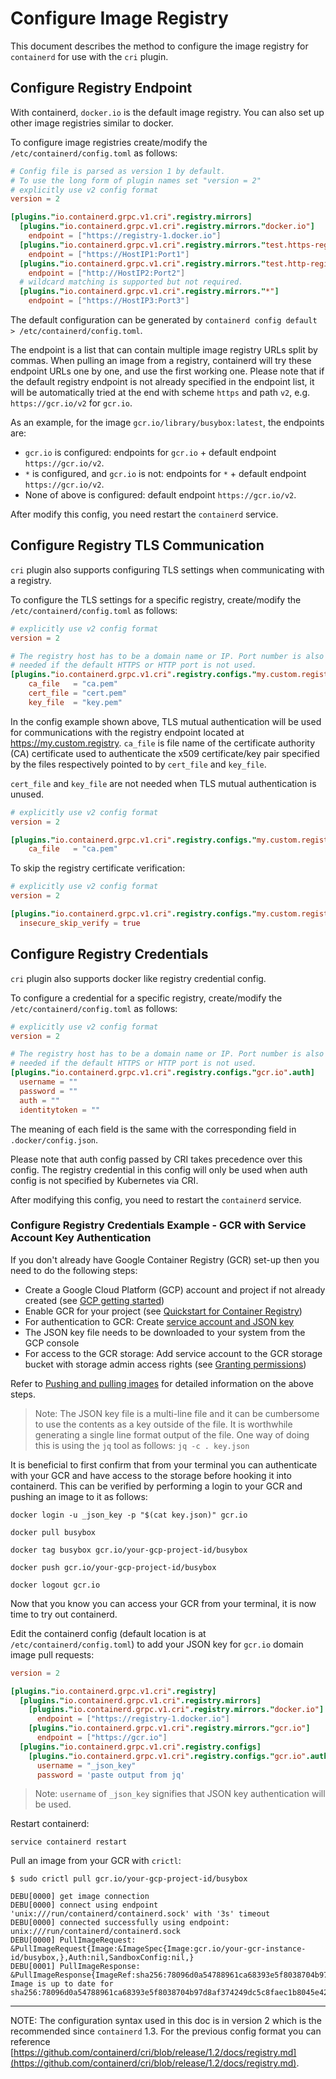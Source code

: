 # Configure Image Registry

This document describes the method to configure the image registry for `containerd` for use with the `cri` plugin.

## Configure Registry Endpoint

With containerd, `docker.io` is the default image registry. You can also set up other image registries similar to docker.

To configure image registries create/modify the `/etc/containerd/config.toml` as follows:

```toml
# Config file is parsed as version 1 by default.
# To use the long form of plugin names set "version = 2"
# explicitly use v2 config format
version = 2

[plugins."io.containerd.grpc.v1.cri".registry.mirrors]
  [plugins."io.containerd.grpc.v1.cri".registry.mirrors."docker.io"]
    endpoint = ["https://registry-1.docker.io"]
  [plugins."io.containerd.grpc.v1.cri".registry.mirrors."test.https-registry.io"]
    endpoint = ["https://HostIP1:Port1"]
  [plugins."io.containerd.grpc.v1.cri".registry.mirrors."test.http-registry.io"]
    endpoint = ["http://HostIP2:Port2"]
  # wildcard matching is supported but not required.
  [plugins."io.containerd.grpc.v1.cri".registry.mirrors."*"]
    endpoint = ["https://HostIP3:Port3"]
```

The default configuration can be generated by `containerd config default > /etc/containerd/config.toml`.

The endpoint is a list that can contain multiple image registry URLs split by commas. When pulling an image
from a registry, containerd will try these endpoint URLs one by one, and use the first working one. Please note
that if the default registry endpoint is not already specified in the endpoint list, it will be automatically
tried at the end with scheme `https` and path `v2`, e.g. `https://gcr.io/v2` for `gcr.io`.

As an example, for the image `gcr.io/library/busybox:latest`, the endpoints are:

* `gcr.io` is configured: endpoints for `gcr.io` + default endpoint `https://gcr.io/v2`.
* `*` is configured, and `gcr.io` is not: endpoints for `*` + default
  endpoint `https://gcr.io/v2`.
* None of above is configured: default endpoint `https://gcr.io/v2`.

After modify this config, you need restart the `containerd` service.

## Configure Registry TLS Communication

`cri` plugin also supports configuring TLS settings when communicating with a registry.

To configure the TLS settings for a specific registry, create/modify the `/etc/containerd/config.toml` as follows:

```toml
# explicitly use v2 config format
version = 2

# The registry host has to be a domain name or IP. Port number is also
# needed if the default HTTPS or HTTP port is not used.
[plugins."io.containerd.grpc.v1.cri".registry.configs."my.custom.registry".tls]
    ca_file   = "ca.pem"
    cert_file = "cert.pem"
    key_file  = "key.pem"
```

In the config example shown above, TLS mutual authentication will be used for communications with the registry endpoint located at <https://my.custom.registry>.
`ca_file` is file name of the certificate authority (CA) certificate used to authenticate the x509 certificate/key pair specified by the files respectively pointed to by `cert_file` and `key_file`.

`cert_file` and `key_file` are not needed when TLS mutual authentication is unused.

```toml
# explicitly use v2 config format
version = 2

[plugins."io.containerd.grpc.v1.cri".registry.configs."my.custom.registry".tls]
    ca_file   = "ca.pem"
```

To skip the registry certificate verification:

```toml
# explicitly use v2 config format
version = 2

[plugins."io.containerd.grpc.v1.cri".registry.configs."my.custom.registry".tls]
  insecure_skip_verify = true
```

## Configure Registry Credentials

`cri` plugin also supports docker like registry credential config.

To configure a credential for a specific registry, create/modify the
`/etc/containerd/config.toml` as follows:

```toml
# explicitly use v2 config format
version = 2

# The registry host has to be a domain name or IP. Port number is also
# needed if the default HTTPS or HTTP port is not used.
[plugins."io.containerd.grpc.v1.cri".registry.configs."gcr.io".auth]
  username = ""
  password = ""
  auth = ""
  identitytoken = ""
```

The meaning of each field is the same with the corresponding field in `.docker/config.json`.

Please note that auth config passed by CRI takes precedence over this config.
The registry credential in this config will only be used when auth config is
not specified by Kubernetes via CRI.

After modifying this config, you need to restart the `containerd` service.

### Configure Registry Credentials Example - GCR with Service Account Key Authentication

If you don't already have Google Container Registry (GCR) set-up then you need to do the following steps:

* Create a Google Cloud Platform (GCP) account and project if not already created (see [GCP getting started](https://cloud.google.com/gcp/getting-started))
* Enable GCR for your project (see [Quickstart for Container Registry](https://cloud.google.com/container-registry/docs/quickstart))
* For authentication to GCR: Create [service account and JSON key](https://cloud.google.com/container-registry/docs/advanced-authentication#json-key)
* The JSON key file needs to be downloaded to your system from the GCP console
* For access to the GCR storage: Add service account to the GCR storage bucket with storage admin access rights (see [Granting permissions](https://cloud.google.com/container-registry/docs/access-control#grant-bucket))

Refer to [Pushing and pulling images](https://cloud.google.com/container-registry/docs/pushing-and-pulling) for detailed information on the above steps.

> Note: The JSON key file is a multi-line file and it can be cumbersome to use the contents as a key outside of the file. It is worthwhile generating a single line format output of the file. One way of doing this is using the `jq` tool as follows: `jq -c . key.json`

It is beneficial to first confirm that from your terminal you can authenticate with your GCR and have access to the storage before hooking it into containerd. This can be verified by performing a login to your GCR and
pushing an image to it as follows:

```console
docker login -u _json_key -p "$(cat key.json)" gcr.io

docker pull busybox

docker tag busybox gcr.io/your-gcp-project-id/busybox

docker push gcr.io/your-gcp-project-id/busybox

docker logout gcr.io
```

Now that you know you can access your GCR from your terminal, it is now time to try out containerd.

Edit the containerd config (default location is at `/etc/containerd/config.toml`)
to add your JSON key for `gcr.io` domain image pull
requests:

```toml
version = 2

[plugins."io.containerd.grpc.v1.cri".registry]
  [plugins."io.containerd.grpc.v1.cri".registry.mirrors]
    [plugins."io.containerd.grpc.v1.cri".registry.mirrors."docker.io"]
      endpoint = ["https://registry-1.docker.io"]
    [plugins."io.containerd.grpc.v1.cri".registry.mirrors."gcr.io"]
      endpoint = ["https://gcr.io"]
  [plugins."io.containerd.grpc.v1.cri".registry.configs]
    [plugins."io.containerd.grpc.v1.cri".registry.configs."gcr.io".auth]
      username = "_json_key"
      password = 'paste output from jq'
```

> Note: `username` of `_json_key` signifies that JSON key authentication will be used.

Restart containerd:

```console
service containerd restart
```

Pull an image from your GCR with `crictl`:

```console
$ sudo crictl pull gcr.io/your-gcp-project-id/busybox

DEBU[0000] get image connection
DEBU[0000] connect using endpoint 'unix:///run/containerd/containerd.sock' with '3s' timeout
DEBU[0000] connected successfully using endpoint: unix:///run/containerd/containerd.sock
DEBU[0000] PullImageRequest: &PullImageRequest{Image:&ImageSpec{Image:gcr.io/your-gcr-instance-id/busybox,},Auth:nil,SandboxConfig:nil,}
DEBU[0001] PullImageResponse: &PullImageResponse{ImageRef:sha256:78096d0a54788961ca68393e5f8038704b97d8af374249dc5c8faec1b8045e42,}
Image is up to date for sha256:78096d0a54788961ca68393e5f8038704b97d8af374249dc5c8faec1b8045e42
```

---

NOTE: The configuration syntax used in this doc is in version 2 which is the recommended since `containerd` 1.3. For the previous config format you can reference [https://github.com/containerd/cri/blob/release/1.2/docs/registry.md](https://github.com/containerd/cri/blob/release/1.2/docs/registry.md).
